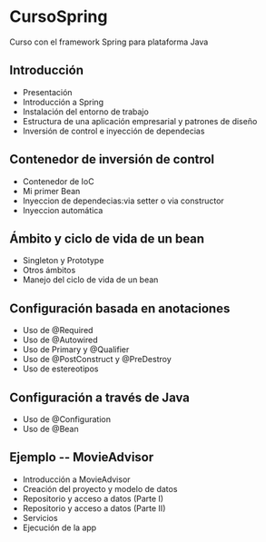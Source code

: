 # CursoSpring
Curso con el framework Spring para plataforma Java

## Introducción
  - Presentación
  - Introducción a Spring
  - Instalación del entorno de trabajo
  - Estructura de una aplicación empresarial y patrones de diseño
  - Inversión de control e inyección de dependecias
  
## Contenedor de inversión de control
  - Contenedor de IoC
  - Mi primer Bean
  - Inyeccion de dependecias:via setter o via constructor
  - Inyeccion automática

## Ámbito y ciclo de vida de un bean
  - Singleton y Prototype
  - Otros ámbitos
  - Manejo del ciclo de vida de un bean

## Configuración basada en anotaciones
  - Uso de @Required
  - Uso de @Autowired
  - Uso de Primary y @Qualifier
  - Uso de @PostConstruct y @PreDestroy
  - Uso de estereotipos

## Configuración a través de Java
  - Uso de @Configuration
  - Uso de @Bean

## Ejemplo -- MovieAdvisor
  - Introducción a MovieAdvisor
  - Creación del proyecto y modelo de datos
  - Repositorio y acceso a datos (Parte I)
  -  Repositorio y acceso a datos (Parte II)
  -  Servicios
  -  Ejecución de la app
  
